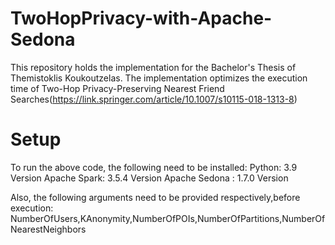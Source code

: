 # TwoHopPrivacy-with-Apache-Sedona
This repository holds the implementation for the Bachelor's Thesis of Themistoklis Koukoutzelas. The implementation optimizes the execution time of Two-Hop Privacy-Preserving Nearest Friend Searches(https://link.springer.com/article/10.1007/s10115-018-1313-8)

# Setup
To run the above code, the following need to be installed:
Python: 3.9 Version
Apache Spark: 3.5.4 Version
Apache Sedona : 1.7.0 Version

Also, the following arguments need to be provided respectively,before execution: NumberOfUsers,KAnonymity,NumberOfPOIs,NumberOfPartitions,NumberOfNearestNeighbors
